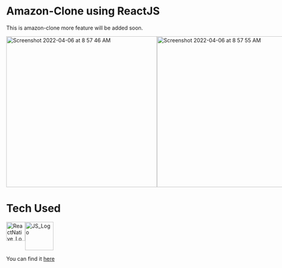 # Amazon-Clone using ReactJS
This is amazon-clone more feature will be added soon.

<div style="display: flex;">
<img width="400" alt="Screenshot 2022-04-06 at 8 57 46 AM" src="https://user-images.githubusercontent.com/16948492/161890124-27a693ec-0f39-44c4-8896-04e7ddff08f6.png">

<img width="400" alt="Screenshot 2022-04-06 at 8 57 55 AM" src="https://user-images.githubusercontent.com/16948492/161890375-bf3c55e8-c8dc-46af-b05f-f98241d7406c.png">

<img width="400" alt="Screenshot 2022-04-06 at 8 58 04 AM" src="https://user-images.githubusercontent.com/16948492/161890259-4bae4045-2f89-4cb6-bc53-84f49f4dd4c3.png">
 </div>




# Tech Used
 <div style="display: flex;">
   <a href="https://www.reactnative.dev">
     <img src="https://d33wubrfki0l68.cloudfront.net/554c3b0e09cf167f0281fda839a5433f2040b349/ecfc9/img/header_logo.svg" alt="ReactNative_Logo" width="50"/>
   </a>
   <a href="https://www.javascript.com">
    <img src="http://code-institute-org.github.io/Full-Stack-Web-Developer-Stream-0/assets/javascript.png" alt="JS_Logo" width="75"/>
   </a>
 </div>

You can find it [here](https://clone-f24bf.web.app/)
